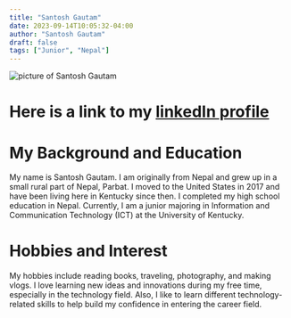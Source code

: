 ```yaml
---
title: "Santosh Gautam"
date: 2023-09-14T10:05:32-04:00
author: "Santosh Gautam"
draft: false
tags: ["Junior", "Nepal"]
---
```

![picture of Santosh Gautam](https://media.licdn.com/dms/image/C5603AQESKbwnorV8RA/profile-displayphoto-shrink_400_400/0/1662072822373?e=1700092800&v=beta&t=zbdcmMg_WW1hc00KK2wlmIgdB82uN_tk--NWx86a6d0)
# Here is a link to my [linkedIn profile](www.linkedin.com/in/gautams431)
# My Background and Education
My name is Santosh Gautam. I am originally from Nepal and grew up in a small rural part of Nepal, Parbat. I moved to the United States in 2017 and have been living here in Kentucky since then. I completed my high school education in Nepal. Currently, I am a junior majoring in Information and Communication Technology (ICT) at the University of Kentucky. 
# Hobbies and Interest
My hobbies include reading books, traveling, photography, and making vlogs. I love learning new ideas and innovations during my free time, especially in the technology field. Also, I like to learn different technology-related skills to help build my confidence in entering the career field.
